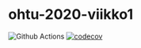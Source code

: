 # ohtu-2020-viikko1

![Github Actions](https://github.com/jussmaki/ohtu-2020-viikko1/workflows/Java%20CI%20with%20Gradle/badge.svg)
[![codecov](https://codecov.io/gh/jussmaki/ohtu-2020-viikko1/branch/main/graph/badge.svg?token=IWXZ4Z6RDT)](https://codecov.io/gh/jussmaki/ohtu-2020-viikko1)
